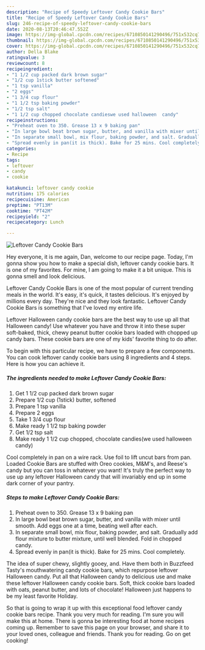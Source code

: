 ```yaml
---
description: "Recipe of Speedy Leftover Candy Cookie Bars"
title: "Recipe of Speedy Leftover Candy Cookie Bars"
slug: 246-recipe-of-speedy-leftover-candy-cookie-bars
date: 2020-08-13T20:46:47.552Z
image: https://img-global.cpcdn.com/recipes/6710850141290496/751x532cq70/leftover-candy-cookie-bars-recipe-main-photo.jpg
thumbnail: https://img-global.cpcdn.com/recipes/6710850141290496/751x532cq70/leftover-candy-cookie-bars-recipe-main-photo.jpg
cover: https://img-global.cpcdn.com/recipes/6710850141290496/751x532cq70/leftover-candy-cookie-bars-recipe-main-photo.jpg
author: Della Blake
ratingvalue: 3
reviewcount: 8
recipeingredient:
- "1 1/2 cup packed dark brown sugar"
- "1/2 cup 1stick butter softened"
- "1 tsp vanilla"
- "2 eggs"
- "1 3/4 cup flour"
- "1 1/2 tsp baking powder"
- "1/2 tsp salt"
- "1 1/2 cup chopped chocolate candieswe used halloween  candy"
recipeinstructions:
- "Preheat oven to 350. Grease 13 x 9 baking pan"
- "In large bowl beat brown sugar, butter, and vanilla with mixer until smooth. Add eggs one at a time, beating well after each."
- "In separate small bowl, mix flour, baking powder, and salt. Gradually add flour mixture to butter mixture, until well blended. Fold in chopped candy."
- "Spread evenly in pan(it is thick). Bake for 25 mins. Cool completely."
categories:
- Recipe
tags:
- leftover
- candy
- cookie

katakunci: leftover candy cookie 
nutrition: 175 calories
recipecuisine: American
preptime: "PT13M"
cooktime: "PT42M"
recipeyield: "2"
recipecategory: Lunch

---
```



![Leftover Candy Cookie Bars](https://img-global.cpcdn.com/recipes/6710850141290496/751x532cq70/leftover-candy-cookie-bars-recipe-main-photo.jpg)

Hey everyone, it is me again, Dan, welcome to our recipe page. Today, I'm gonna show you how to make a special dish, leftover candy cookie bars. It is one of my favorites. For mine, I am going to make it a bit unique. This is gonna smell and look delicious.

Leftover Candy Cookie Bars is one of the most popular of current trending meals in the world. It's easy, it's quick, it tastes delicious. It's enjoyed by millions every day. They're nice and they look fantastic. Leftover Candy Cookie Bars is something that I've loved my entire life.

Leftover Halloween candy cookie bars are the best way to use up all that Halloween candy! Use whatever you have and throw it into these super soft-baked, thick, chewy peanut butter cookie bars loaded with chopped up candy bars. These cookie bars are one of my kids&#39; favorite thing to do after.


To begin with this particular recipe, we have to prepare a few components. You can cook leftover candy cookie bars using 8 ingredients and 4 steps. Here is how you can achieve it.

<!--inarticleads1-->

##### The ingredients needed to make Leftover Candy Cookie Bars:

1. Get 1 1/2 cup packed dark brown sugar
1. Prepare 1/2 cup (1stick) butter, softened
1. Prepare 1 tsp vanilla
1. Prepare 2 eggs
1. Take 1 3/4 cup flour
1. Make ready 1 1/2 tsp baking powder
1. Get 1/2 tsp salt
1. Make ready 1 1/2 cup chopped, chocolate candies(we used halloween  candy)


Cool completely in pan on a wire rack. Use foil to lift uncut bars from pan. Loaded Cookie Bars are stuffed with Oreo cookies, M&amp;M&#39;s, and Reese&#39;s candy but you can toss in whatever you want! It&#39;s truly the perfect way to use up any leftover Halloween candy that will invariably end up in some dark corner of your pantry. 

<!--inarticleads2-->

##### Steps to make Leftover Candy Cookie Bars:

1. Preheat oven to 350. Grease 13 x 9 baking pan
1. In large bowl beat brown sugar, butter, and vanilla with mixer until smooth. Add eggs one at a time, beating well after each.
1. In separate small bowl, mix flour, baking powder, and salt. Gradually add flour mixture to butter mixture, until well blended. Fold in chopped candy.
1. Spread evenly in pan(it is thick). Bake for 25 mins. Cool completely.


The idea of super chewy, slightly gooey, and. Have them both in Buzzfeed Tasty&#39;s mouthwatering candy cookie bars, which repurpose leftover Halloween candy. Put all that Halloween candy to delicious use and make these leftover Halloween candy cookie bars. Soft, thick cookie bars loaded with oats, peanut butter, and lots of chocolate! Halloween just happens to be my least favorite Holiday. 

So that is going to wrap it up with this exceptional food leftover candy cookie bars recipe. Thank you very much for reading. I'm sure you will make this at home. There is gonna be interesting food at home recipes coming up. Remember to save this page on your browser, and share it to your loved ones, colleague and friends. Thank you for reading. Go on get cooking!
